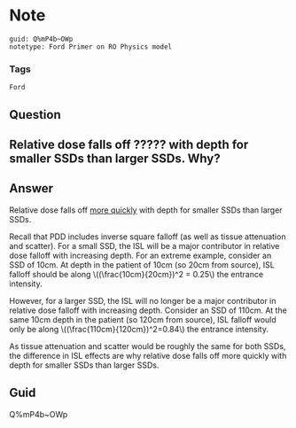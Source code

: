 # Note
```
guid: Q%mP4b~OWp
notetype: Ford Primer on RO Physics model
```

### Tags
```
Ford
```

## Question
<h2>Relative dose falls off ????? with depth for smaller SSDs than larger SSDs. Why?</h2>

## Answer
<section>
<p>Relative dose falls off <u>​more quickly</u> with depth for smaller SSDs than larger SSDs.</p>
<p>Recall that PDD includes inverse square falloff (as well as tissue attenuation and scatter). For a small SSD, the ISL will be a major contributor in relative dose falloff with increasing depth. For an extreme example, consider an SSD of 10cm. At depth in the patient of 10cm (so 20cm from source), ISL falloff should be along \((\frac{10cm}{20cm})^2 = 0.25\) the entrance intensity.</p>
<p>However, for a larger SSD, the ISL will no longer be a major contributor in relative dose falloff with increasing depth. Consider an SSD of 110cm. At the same 10cm depth in the patient (so 120cm from source), ISL falloff would only be along \((\frac{110cm}{120cm})^2=0.84\) the entrance intensity.</p>
<p>As tissue attenuation and scatter would be roughly the same for both SSDs, the difference in ISL effects are why relative dose falls off more quickly with depth for smaller SSDs than larger SSDs.</p>

</section>

## Guid
Q%mP4b~OWp
